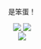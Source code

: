 <div align="center">
		<p>是笨蛋！</p>

  <div align="center">
    <a href="https://github.com/lingtian152">
      <img src="https://github-readme-stats.vercel.app/api?username=lingtian152&show_icons=true&hide_border=true&count_private=true&theme=nord" />
    </a>
    <a href="https://github.com/lingtian152">
      <img src="https://github-readme-stats.vercel.app/api/top-langs/?username=lingtian152&layout=compact&hide_border=true&count_private=true&langs_count=6&theme=github_dark_dimmed" />
    </a>
  </div>

  <a href="https://count.getloli.com/get/@lingtian152">
    <img src="https://count.getloli.com/@az?name=az&theme=moebooru&padding=7&offset=0&align=top&scale=1&pixelated=1&darkmode=auto" />
  </a>

</div>
